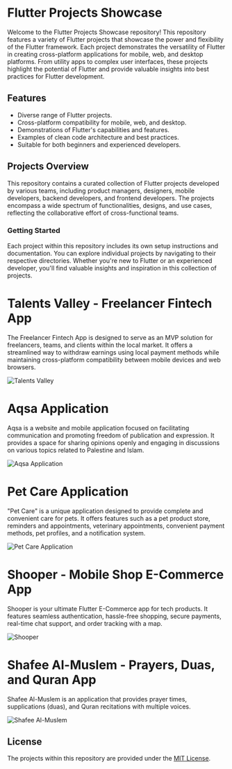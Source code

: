 # Flutter Projects Showcase

Welcome to the Flutter Projects Showcase repository! This repository features a variety of Flutter projects that showcase the power and flexibility of the Flutter framework. Each project demonstrates the versatility of Flutter in creating cross-platform applications for mobile, web, and desktop platforms. From utility apps to complex user interfaces, these projects highlight the potential of Flutter and provide valuable insights into best practices for Flutter development.

## Features

- Diverse range of Flutter projects.
- Cross-platform compatibility for mobile, web, and desktop.
- Demonstrations of Flutter's capabilities and features.
- Examples of clean code architecture and best practices.
- Suitable for both beginners and experienced developers.

## Projects Overview

This repository contains a curated collection of Flutter projects developed by various teams, including product managers, designers, mobile developers, backend developers, and frontend developers. The projects encompass a wide spectrum of functionalities, designs, and use cases, reflecting the collaborative effort of cross-functional teams.

### Getting Started

Each project within this repository includes its own setup instructions and documentation. You can explore individual projects by navigating to their respective directories. Whether you're new to Flutter or an experienced developer, you'll find valuable insights and inspiration in this collection of projects.

# Talents Valley - Freelancer Fintech App

The Freelancer Fintech App is designed to serve as an MVP solution for freelancers, teams, and clients within the local market. It offers a streamlined way to withdraw earnings using local payment methods while maintaining cross-platform compatibility between mobile devices and web browsers.

![Talents Valley](https://github.com/TechValleyLLC/.github/assets/28483872/fbec51d8-3e7b-4681-92ea-7fad5654644b)

# Aqsa Application

Aqsa is a website and mobile application focused on facilitating communication and promoting freedom of publication and expression. It provides a space for sharing opinions openly and engaging in discussions on various topics related to Palestine and Islam.

![Aqsa Application](https://github.com/TechValleyLLC/.github/assets/28483872/015110a0-d35e-4f71-ab9a-46d1841508f7)

# Pet Care Application

"Pet Care" is a unique application designed to provide complete and convenient care for pets. It offers features such as a pet product store, reminders and appointments, veterinary appointments, convenient payment methods, pet profiles, and a notification system.

![Pet Care Application](https://github.com/TechValleyLLC/.github/assets/28483872/0a390f68-b065-4005-92ea-cae6a6b625ff)

# Shooper - Mobile Shop E-Commerce App

Shooper is your ultimate Flutter E-Commerce app for tech products. It features seamless authentication, hassle-free shopping, secure payments, real-time chat support, and order tracking with a map.

![Shooper](https://github.com/TechValleyLLC/.github/assets/28483872/5b37c72b-a776-4fa7-966a-120d745b534a)

# Shafee Al-Muslem - Prayers, Duas, and Quran App

Shafee Al-Muslem is an application that provides prayer times, supplications (duas), and Quran recitations with multiple voices.

![Shafee Al-Muslem](https://github.com/TechValleyLLC/.github/assets/28483872/b8c433e3-a6fa-4acf-b11c-69e24857ac84)

## License

The projects within this repository are provided under the [MIT License](LICENSE).


